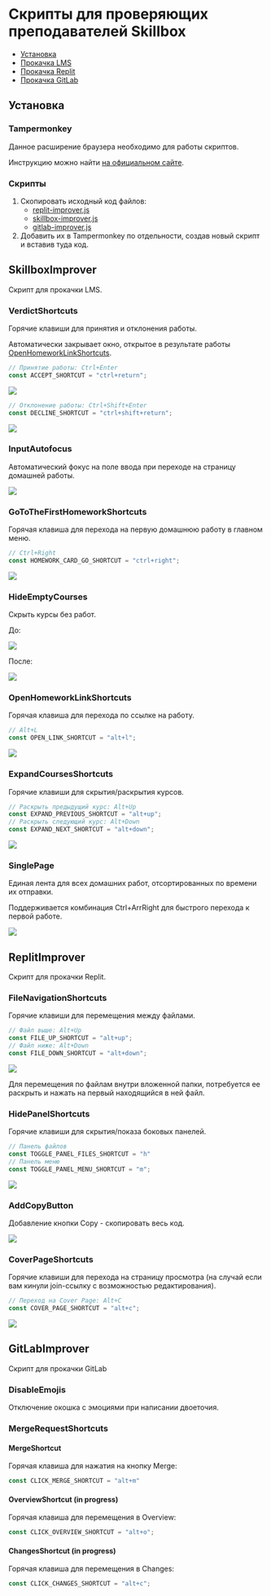 # Скрипты для проверяющих преподавателей Skillbox

- [Установка](#установка)
- [Прокачка LMS](#skillboximprover)
- [Прокачка Replit](#replitimprover)
- [Прокачка GitLab](#gitlabimprover)

## Установка
### Tampermonkey
Данное расширение браузера необходимо для работы скриптов. 

Инструкцию можно найти [на официальном сайте](https://www.tampermonkey.net/).

### Скрипты

1. Скопировать исходный код файлов:
   - [replit-improver.js](https://raw.githubusercontent.com/itookyourboo/skillbox_userscripts/master/replit-improver.js)
   - [skillbox-improver.js](https://raw.githubusercontent.com/itookyourboo/skillbox_userscripts/master/skillbox-improver.js)
   - [gitlab-improver.js](https://raw.githubusercontent.com/itookyourboo/skillbox_userscripts/master/gitlab-improver.js)
2. Добавить их в Tampermonkey по отдельности, создав новый скрипт и вставив туда код.

## SkillboxImprover

Скрипт для прокачки LMS.

### VerdictShortcuts

Горячие клавиши для принятия и отклонения работы.

Автоматически закрывает окно, открытое в результате работы [OpenHomeworkLinkShortcuts](#openhomeworklinkshortcuts).

```javascript
// Принятие работы: Ctrl+Enter
const ACCEPT_SHORTCUT = "ctrl+return";
```

![](assets/Skillbox_VerdictShortcuts_Accept.gif)

```javascript
// Отклонение работы: Ctrl+Shift+Enter
const DECLINE_SHORTCUT = "ctrl+shift+return";
```

![](assets/Skillbox_VerdictShortcuts_Reject.gif)

### InputAutofocus

Автоматический фокус на поле ввода при переходе на страницу домашней работы.

![](assets/Skillbox_InputAutofocus.gif)

### GoToTheFirstHomeworkShortcuts

Горячая клавиша для перехода на первую домашнюю работу в главном меню.

```javascript
// Ctrl+Right
const HOMEWORK_CARD_GO_SHORTCUT = "ctrl+right";
```

![](assets/Skillbox_GoToTheFirstHomeworkShortcuts.gif)

### HideEmptyCourses

Скрыть курсы без работ.

До: 

![](assets/Skillbox_HideEmptyCourses_before.png)

После:

![](assets/Skillbox_HideEmptyCourses_after.png)

### OpenHomeworkLinkShortcuts

Горячая клавиша для перехода по ссылке на работу.

```javascript
// Alt+L
const OPEN_LINK_SHORTCUT = "alt+l";
```

![](assets/Skillbox_OpenHomeworkLinkShortcuts.gif)

### ExpandCoursesShortcuts

Горячие клавиши для скрытия/раскрытия курсов.

```javascript
// Раскрыть предыдущий курс: Alt+Up
const EXPAND_PREVIOUS_SHORTCUT = "alt+up";
// Раскрыть следующий курс: Alt+Down
const EXPAND_NEXT_SHORTCUT = "alt+down";
```

![](assets/Skillbox_ExpandCoursesShortcuts.gif)

### SinglePage

Единая лента для всех домашних работ, отсортированных по времени их отправки.

Поддерживается комбинация Ctrl+ArrRight для быстрого перехода к первой работе.

![](assets/Skillbox_SinglePage.jpg)

## ReplitImprover

Скрипт для прокачки Replit.

### FileNavigationShortcuts

Горячие клавиши для перемещения между файлами.

```javascript
// Файл выше: Alt+Up
const FILE_UP_SHORTCUT = "alt+up";
// Файл ниже: Alt+Down
const FILE_DOWN_SHORTCUT = "alt+down";
```

![](assets/Replit_FileNavigationShortcuts.gif)

Для перемещения по файлам внутри вложенной папки, потребуется ее раскрыть и нажать на первый находящийся в ней файл.

### HidePanelShortcuts

Горячие клавиши для скрытия/показа боковых панелей.

```javascript
// Панель файлов
const TOGGLE_PANEL_FILES_SHORTCUT = "h"
// Панель меню
const TOGGLE_PANEL_MENU_SHORTCUT = "m";
```

![](assets/Replit_HidePanelShortcuts.gif)

### AddCopyButton

Добавление кнопки Copy - скопировать весь код.

![](assets/Replit_AddCopyButton.gif)

### CoverPageShortcuts

Горячие клавиши для перехода на страницу просмотра (на случай если вам кинули join-ссылку с возможностью редактирования).

```javascript
// Переход на Cover Page: Alt+C
const COVER_PAGE_SHORTCUT = "alt+c";
```

![](assets/Replit_CoverPageShortcuts.gif)


## GitLabImprover

Скрипт для прокачки GitLab

### DisableEmojis

Отключение окошка с эмоциями при написании двоеточия.

### MergeRequestShortcuts

#### MergeShortcut

Горячая клавиша для нажатия на кнопку Merge:

```javascript
const CLICK_MERGE_SHORTCUT = "alt+m"
```

#### OverviewShortcut (in progress)

Горячая клавиша для перемещения в Overview:

```javascript
const CLICK_OVERVIEW_SHORTCUT = "alt+o";
```

#### ChangesShortcut (in progress)

Горячая клавиша для перемещения в Changes:

```javascript
const CLICK_CHANGES_SHORTCUT = "alt+c";
```
